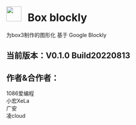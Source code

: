 # <img style="width:40px;margin-right:10px;" src="https://box3.codemao.cn/favicon.ico"> Box blockly
为box3制作的图形化
基于 Google Blockly
## 当前版本：V0.1.0 Build20220813
## 作者&合作者：
1086爱编程</br>
小宏XeLa</br>
广安</br>
凌cloud</br>

